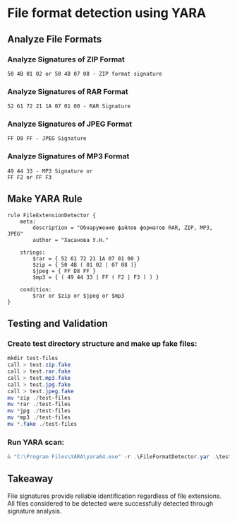 # File format detection using YARA

## Analyze File Formats

### Analyze Signatures of ZIP Format

```hex
50 4B 01 02 or 50 4B 07 08 - ZIP format signature
```

### Analyze Signatures of RAR Format

```hex
52 61 72 21 1A 07 01 00 - RAR Signature
```

### Analyze Signatures of JPEG Format
```hex
FF D8 FF - JPEG Signature
```

### Analyze Signatures of MP3 Format
```hex
49 44 33 - MP3 Signature or
FF F2 or FF F3
```

## Make YARA Rule

```yara
rule FileExtensionDetector {
	meta: 
		description = "Обнаружение файлов форматов RAR, ZIP, MP3, JPEG"
		author = "Хасанова У.Н."
		
	strings: 
		$rar = { 52 61 72 21 1A 07 01 00 }
		$zip = { 50 4B ( 01 02 | 07 08 )}
		$jpeg = { FF D8 FF }
		$mp3 = { ( 49 44 33 | FF ( F2 | F3 ) ) }
	
	condition: 
		$rar or $zip or $jpeg or $mp3  
}
```

## Testing and Validation

### Create test directory structure and make up fake files:
```powershell
mkdir test-files
call > test.zip.fake
call > test.rar.fake
call > test.mp3.fake
call > test.jpg.fake
call > test.jpeg.fake
mv *zip ./test-files
mv *rar ./test-files
mv *jpg ./test-files
mv *mp3 ./test-files
mv *.fake ./test-files
```

### Run YARA scan:
```powershell
& "C:\Program Files\YARA\yara64.exe" -r .\FileFormatDetector.yar .\test_files\
```

## Takeaway

File signatures provide reliable identification regardless of file extensions. All files considered to be detected were successfully detected through signature analysis.
